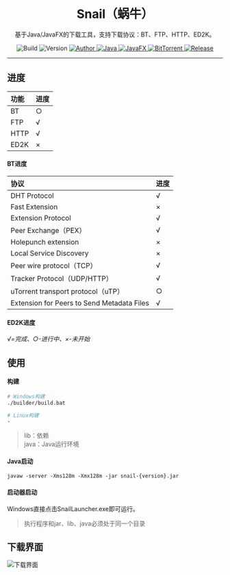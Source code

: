 <h1 align="center">Snail（蜗牛）</h1>

<p align="center">
基于Java/JavaFX的下载工具，支持下载协议：BT、FTP、HTTP、ED2K。
</p>

<p align="center">
	<a>
		<img alt="Build" src="https://img.shields.io/badge/Build-passing-success.svg?style=flat-square" />
	</a>
	<a>
		<img alt="Version" src="https://img.shields.io/badge/Version-1.0.2-blue.svg?style=flat-square" />
	</a>
	<a target="_blank" href="https://www.acgist.com">
		<img alt="Author" src="https://img.shields.io/badge/Author-acgist-red.svg?style=flat-square" />
	</a>
	<a target="_blank" href="https://openjdk.java.net/">
		<img alt="Java" src="https://img.shields.io/badge/Java-11-yellow.svg?style=flat-square" />
	</a>
	<a target="_blank" href="https://openjfx.io/">
		<img alt="JavaFX" src="https://img.shields.io/badge/JavaFX-12-green.svg?style=flat-square" />
	</a>
	<a target="_blank" href="https://www.bittorrent.org/beps/bep_0000.html">
		<img alt="BitTorrent" src="https://img.shields.io/badge/BitTorrent-BEP-orange.svg?style=flat-square" />
	</a>
	<a target="_blank" href="https://gitee.com/acgist/snail/releases/v1.0.1">
		<img alt="Release" src="https://img.shields.io/badge/Release-1.0.1-blueviolet.svg?style=flat-square" />
	</a>
</p>

----

## 进度

|功能|进度|
|:-|:-|
|BT|○|
|FTP|√|
|HTTP|√|
|ED2K|×|

#### BT进度

|协议|进度|
|:-|:-|
|DHT Protocol|√|
|Fast Extension|×|
|Extension Protocol|√|
|Peer Exchange（PEX）|√|
|Holepunch extension|×|
|Local Service Discovery|×|
|Peer wire protocol（TCP）|√|
|Tracker Protocol（UDP/HTTP）|√|
|uTorrent transport protocol（uTP）|○|
|Extension for Peers to Send Metadata Files|√|

#### ED2K进度

*√=完成、○-进行中、×-未开始*

## 使用

#### 构建

```bash
# Windows构建
./builder/build.bat

# Linux构建
-
```

> lib：依赖  
> java：Java运行环境

#### Java启动

```
javaw -server -Xms128m -Xmx128m -jar snail-{version}.jar
```

#### 启动器启动

Windows直接点击SnailLauncher.exe即可运行。

> 执行程序和jar、lib、java必须处于同一个目录

## 下载界面
![下载界面](http://files.git.oschina.net/group1/M00/07/B8/PaAvDFzd9lCAUSXEAAB8UcH2axw194.png "下载界面")